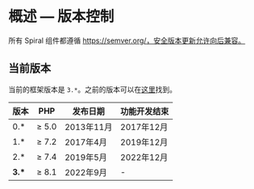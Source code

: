 # 概述 — 版本控制

所有 Spiral 组件都遵循 https://semver.org/，安全版本更新允许向后兼容。

## 当前版本

当前的框架版本是 `3.*`。之前的版本可以在[这里](https://github.com/spiral/framework/releases)找到。

| 版本     | PHP   | 发布日期     | 功能开发结束  |
|-------------|-------|--------------|----------------------------|
| 0.*        | ≥ 5.0 | 2013年11月   | 2017年12月                   |
| 1.*        | ≥ 7.2 | 2017年4月   | 2019年12月                   |
| 2.*        | ≥ 7.4 | 2019年5月   | 2022年12月                   |
| <b>3.*</b> | ≥ 8.1 | 2022年9月   | -                          |
